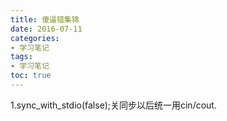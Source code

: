```yaml
---
title: 傻逼错集锦
date: 2016-07-11 
categories:
- 学习笔记
tags:
- 学习笔记
toc: true
---
```


1.sync_with_stdio(false);关同步以后统一用cin/cout.